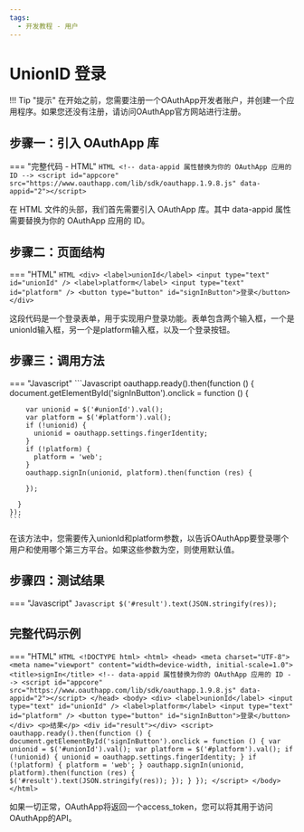 ```yaml
---
tags:
  - 开发教程 - 用户
---
```


# UnionID 登录

!!! Tip "提示"
    在开始之前，您需要注册一个OAuthApp开发者账户，并创建一个应用程序。如果您还没有注册，请访问OAuthApp官方网站进行注册。

## 步骤一：引入 OAuthApp 库
=== "完整代码 - HTML"
    ```HTML
    <!-- data-appid 属性替换为你的 OAuthApp 应用的 ID -->
    <script id="appcore" src="https://www.oauthapp.com/lib/sdk/oauthapp.1.9.8.js" data-appid="2"></script>
    ```

在 HTML 文件的头部，我们首先需要引入 OAuthApp 库。其中 data-appid 属性需要替换为你的 OAuthApp 应用的 ID。


## 步骤二：页面结构
=== "HTML"
    ```HTML
    <div>
      <label>unionId</label>
      <input type="text" id="unionId" />
      <label>platform</label>
      <input type="text" id="platform" />
      <button type="button" id="signInButton">登录</button>
    </div>
    ```

这段代码是一个登录表单，用于实现用户登录功能。表单包含两个输入框，一个是unionId输入框，另一个是platform输入框，以及一个登录按钮。

## 步骤三：调用方法

=== "Javascript"
    ```Javascript
    oauthapp.ready().then(function () {
      document.getElementById('signInButton').onclick = function () {
      
        var unionid = $('#unionId').val();
        var platform = $('#platform').val();
        if (!unionid) {
          unionid = oauthapp.settings.fingerIdentity;
        }
        if (!platform) {
          platform = 'web';
        }
        oauthapp.signIn(unionid, platform).then(function (res) {
         
        });

      }
    }); 
    ```

在该方法中，您需要传入unionId和platform参数，以告诉OAuthApp要登录哪个用户和使用哪个第三方平台。如果这些参数为空，则使用默认值。

## 步骤四：测试结果

=== "Javascript"
    ```Javascript
    $('#result').text(JSON.stringify(res));
    ```




## 完整代码示例

=== "HTML"
    ```HTML
    <!DOCTYPE html>
    <html>
    <head>
        <meta charset="UTF-8">
        <meta name="viewport" content="width=device-width, initial-scale=1.0">
        <title>signIn</title>
        <!-- data-appid 属性替换为你的 OAuthApp 应用的 ID -->
        <script id="appcore" src="https://www.oauthapp.com/lib/sdk/oauthapp.1.9.8.js" data-appid="2"></script>
    </head>
    <body>
        <div>
            <label>unionId</label>
            <input type="text" id="unionId" />
            <label>platform</label>
            <input type="text" id="platform" />
            <button type="button" id="signInButton">登录</button>
        </div>
        <p>结果</p>
        <div id="result"></div>
        <script>
            oauthapp.ready().then(function () {
                document.getElementById('signInButton').onclick = function () {
                    var unionid = $('#unionId').val();
                    var platform = $('#platform').val();
                    if (!unionid) {
                        unionid = oauthapp.settings.fingerIdentity;
                    }
                    if (!platform) {
                        platform = 'web';
                    }
                    oauthapp.signIn(unionid, platform).then(function (res) {
                        $('#result').text(JSON.stringify(res));
                    });
                }
            });
        </script>
    </body>
    </html>
    ```

如果一切正常，OAuthApp将返回一个access_token，您可以将其用于访问OAuthApp的API。